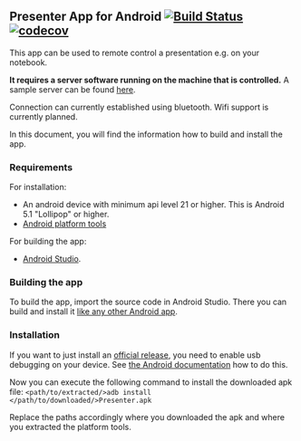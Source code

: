 ## Presenter App for Android [![Build Status](https://travis-ci.org/FelixWohlfrom/Presenter-Client-Android.svg?branch=master)](https://travis-ci.org/FelixWohlfrom/Presenter-Client-Android) [![codecov](https://codecov.io/gh/FelixWohlfrom/Presenter-Client-Android/branch/master/graph/badge.svg)](https://codecov.io/gh/FelixWohlfrom/Presenter-Client-Android)

This app can be used to remote control a presentation e.g. on your notebook.

**It requires a server software running on the machine that is controlled.**
A sample server can be found [here](https://github.com/FelixWohlfrom/Presenter-Server).

Connection can currently established using bluetooth. Wifi support is currently planned.

In this document, you will find the information how to build and install the app.

### Requirements
For installation:
- An android device with minimum api level 21 or higher. This is Android 5.1 "Lollipop" or higher.
- [Android platform tools](https://developer.android.com/studio/releases/platform-tools.html)

For building the app:
- [Android Studio](https://developer.android.com/studio/index.html).

### Building the app
To build the app, import the source code in Android Studio.
There you can build and install it [like any other Android app](https://developer.android.com/training/basics/firstapp/running-app.html).

### Installation
If you want to just install an [official release](../../releases), you need to enable usb debugging on your device.
See [the Android documentation](https://developer.android.com/training/basics/firstapp/running-app.html#RealDevice) how to do this.

Now you can execute the following command to install the downloaded apk file:
```<path/to/extracted/>adb install </path/to/downloaded/>Presenter.apk```

Replace the paths accordingly where you downloaded the apk and where you extracted the platform tools.